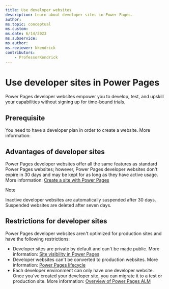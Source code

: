 ```yaml
---
title: Use developer websites
description: Learn about developer sites in Power Pages.
author: 
ms.topic: conceptual
ms.custom: 
ms.date: 6/14/2023
ms.subservice:
ms.author: 
ms.reviewer: kkendrick
contributors:
    - ProfessorKendrick
---
```


# Use developer sites in Power Pages

Power Pages developer websites empower you to develop, test, and upskill your capabilities without signing up for time-bound trials. 

## Prerequisite

You need to have a developer plan in order to create a website. More information:

## Advantages of developer sites

Power Pages developer websites offer all the same features as standard Power Pages websites; however, Power Pages developer websites don't expire in 30 days and may be kept for as long as they have active usage. More information: [Create a site with Power Pages](getting-started/create-manage.md) 

> [!NOTE]
> Inactive developer websites are automatically suspended after 30 days. Suspended websites are deleted after seven days.




## Restrictions for developer sites

Power Pages developer websites aren't optimized for production sites and have the following restrictions:

- Developer sites are private by default and can't be made public. More information: [Site visibility in Power Pages](security/site-visibility.md)
- Developer websites can't be converted to production websites. More information: [Power Pages lifecycle](admin/lifecycle.md)
- Each developer environment can only have one developer website. Once you've created your developer site, you can migrate it to a test or production site. More information: [Overview of Power Pages ALM](configure/portals-alm.md)

    